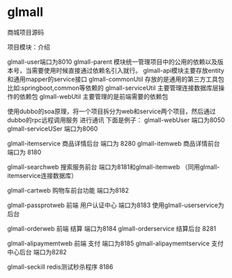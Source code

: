 # glmall
商城项目源码

项目模块：介绍

glmall-user端口为8010
glmall-parent 模块统一管理项目中的公用的依赖以及版本号，当需要使用时候直接通过依赖名引入就行。
glmall-api模块主要存放entity和通用mapper的service接口
glmall-commonUtil 存放的是通用的第三方工具包比如:springboot,common等依赖的
glmall-serviceUtil 主要管理连接数据库层操作的依赖包
glmall-webUtil 主要管理的是前端需要的依赖包

使用dubbo的soa原理，将一个项目拆分为web和service两个项目，然后通过dubbo的rpc远程调用服务
进行通讯
下面是例子：
glmall-webUser 端口为8050
glmall-serviceUSer 端口为8060

glmall-itemservice 商品详情后台 端口为 8280
glmall-itemweb 商品详情前台  端口为 8180

glmall-searchweb 搜索服务前台 端口为8181和glmall-itemweb （同用glmall-itemservice连接数据库）

glmall-cartweb 购物车前台功能 端口为8182

glmall-passprotweb 前端 用户认证中心 端口为8183
使用glmall-userservice为后台

glmall-orderweb 前端 结算 端口为8184
glmall-orderservice 结算后台 8281

glmall-alipaymemtweb 前端 支付 端口为8185
glmall-alipaymemtservice 支付中心后台 端口为8282

glmall-seckill redis测试秒杀程序 8186
